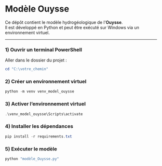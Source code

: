 # Modèle Ouysse

Ce dépôt contient le modèle hydrogéologique de l'**Ouysse**.  
Il est développé en Python et peut être exécuté sur Windows via un environnement virtuel.

---

### 1) Ouvrir un terminal PowerShell
Aller dans le dossier du projet :

```powershell
cd "C:\votre_chemin"
```
### 2) Créer un environnement virtuel
```powershell
python -m venv venv_model_ouysse
```
### 3) Activer l’environnement virtuel
```powershell
.\venv_model_ouysse\Scripts\activate
```
### 4) Installer les dépendances
```powershell
pip install -r requirements.txt
```
### 5) Exécuter le modèle
```powershell
python "modèle_Ouysse.py"
```
